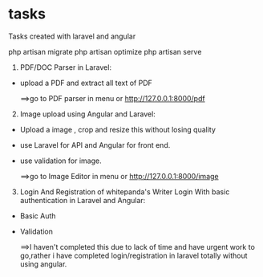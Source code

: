 # tasks
Tasks created with laravel and angular

php artisan migrate 
php artisan optimize
php artisan serve


1. PDF/DOC Parser in Laravel:
- upload a PDF and extract all text of PDF


     ==>go to PDF parser in menu or http://127.0.0.1:8000/pdf


2. Image upload using Angular and Laravel:
- Upload a image , crop and resize this without losing quality
- use Laravel for API and Angular for front end.
- use validation for image.

	==>go to Image Editor in menu or http://127.0.0.1:8000/image


3. Login And Registration of whitepanda's Writer Login With basic authentication in Laravel and Angular:
- Basic Auth
- Validation

	==>I haven't completed this due to lack of time and have urgent work to go,rather i have completed login/registration in laravel totally without using angular.